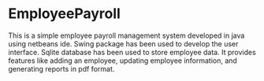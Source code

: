 # EmployeePayroll
This is a simple employee payroll management system developed in java using netbeans ide.
Swing package has been used to develop the user interface.
Sqlite database has been used to store employee data.
It provides features like adding an employee, updating employee information, and generating reports in pdf format.
